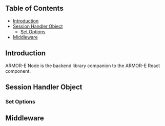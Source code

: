 ## Table of Contents
* [Introduction](#introduction)
* [Session Handler Object](#session-handler-object)
  * [Set Options](#set-options)
* [Middleware](#middleware)

## Introduction
ARMOR-E Node is the backend library companion to the ARMOR-E React component. 

## Session Handler Object

### Set Options

## Middleware
